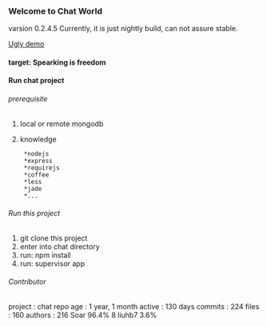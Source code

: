 

### Welcome to Chat World ###
varsion 0.2.4.5
Currently,  it is just nightly build, can not assure stable.

[Ugly demo](http://www.soaror.com)

#### target:  Spearking is freedom

#### Run chat project
###### prerequisite

1. local or remote mongodb
2. knowledge

        *nodejs
        *express
        *requirejs
        *coffee
        *less
        *jade
        *...

###### Run this project

1. git clone this project
2. enter into chat directory
3. run:  npm install
4. run:  supervisor app

###### Contributor

project  : chat
 repo age : 1 year, 1 month
 active   : 130 days
 commits  : 224
 files    : 160
 authors  : 
   216	Soar                    96.4%
     8	liuhb7                  3.6%
